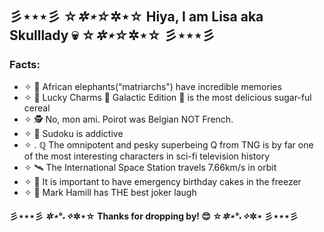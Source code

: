 ## 彡⋆⋆⋆彡 ☆*✲⋆☆*✲⋆☆  Hiya, I am Lisa aka Skulllady 💀 ☆*✲⋆☆*✲⋆☆ 彡⋆⋆⋆彡

### Facts:
  - ✧ 🐘 African elephants(“matriarchs") have incredible memories
  - ✧ 🥣 Lucky Charms 🌌 Galactic Edition 🌌 is the most delicious sugar-ful cereal
  - ✧ 🕵️ No, mon ami. Poirot was Belgian NOT French.
  - ✧ 🔢 Sudoku is addictive
  - ✧ . ℚ  The omnipotent and pesky superbeing Q from TNG is by far one of the most interesting characters in sci-fi television history
  - ✧ 🛰️ The International Space Station travels 7.66km/s in orbit
  - ✧ 🍰 It is important to have emergency birthday cakes in the freezer
  - ✧ 🤡 Mark Hamill has THE best joker laugh

#### 彡⋆⋆⋆彡 *✲⋆°˖✧*✲⋆☆  Thanks for dropping by! 😊  ☆*✲⋆°˖✧*✲⋆ 彡⋆⋆⋆彡
